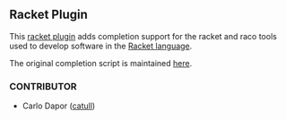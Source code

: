 ## Racket Plugin

This [racket plugin](https://github.com/robbyrussell/oh-my-zsh/tree/master/plugins/racket)
adds completion support for the racket and raco tools used to develop software
in the [Racket language](https://racket-lang.org/).

The original completion script is maintained [here](https://github.com/racket/shell-completion/blob/master/racket-completion.zsh).

### CONTRIBUTOR
 - Carlo Dapor ([catull](https://github.com/catull))
